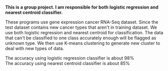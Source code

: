 **This is a group project. I am responsible for both logistic regression and nearest centroid classifier.**

These programs use gene expression cancer RNA-Seq dataset. Since the test dataset contains new cancer types that aren't in training dataset. We use both logistic regression and nearest centroid for classification. The data that can't be classified to one class accurately enough will be flagged as unknown type. We then use K-means clustering to generate new cluster to deal with new types of data.

The accuracy using logistic regression classifier is about 98%  
The accuracy using nearest centroid classifier is about 85%
